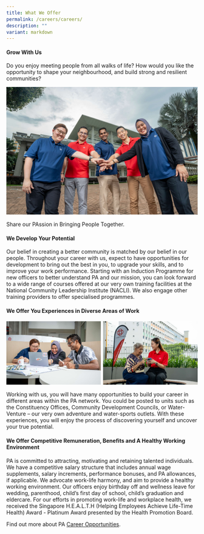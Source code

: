 ```yaml
---
title: What We Offer
permalink: /careers/careers/
description: ""
variant: markdown
---
```

#### Grow With Us

Do you enjoy meeting people from all walks of life? How would you like the opportunity to shape your neighbourhood, and build strong and resilient communities?

![](/images/Careers/what-we-offer_top.jpg)

Share our PAssion in Bringing People Together.

#### We Develop Your Potential

Our belief in creating a better community is matched by our belief in our people. Throughout your career with us, expect to have opportunities for development to bring out the best in you, to upgrade your skills, and to improve your work performance. Starting with an Induction Programme for new officers to better understand PA and our mission, you can look forward to a wide range of courses offered at our very own training facilities at the National Community Leadership Institute (NACLI). We also engage other training providers to offer specialised programmes.

#### We Offer You Experiences in Diverse Areas of Work
![](/images/Careers/What_We_Offer_Banner.png)

Working with us, you will have many opportunities to build your career in different areas within the PA network. You could be posted to units such as the Constituency Offices, Community Development Councils, or Water-Venture – our very own adventure and water-sports outlets. With these experiences, you will enjoy the process of discovering yourself and uncover your true potential.

#### We Offer Competitive Remuneration, Benefits and A Healthy Working Environment

PA is committed to attracting, motivating and retaining talented individuals. We have a competitive salary structure that includes annual wage supplements, salary increments, performance bonuses, and PA allowances, if applicable. We advocate work-life harmony, and aim to provide a healthy working environment. Our officers enjoy birthday off and wellness leave for wedding, parenthood, child’s first day of school, child’s graduation and eldercare. For our efforts in promoting work-life and workplace health, we received the Singapore H.E.A.L.T.H (Helping Employees Achieve Life-Time Health) Award - Platinum Award presented by the Health Promotion Board.

Find out more about PA [Career Opportunities](/careers/pa-careers).
